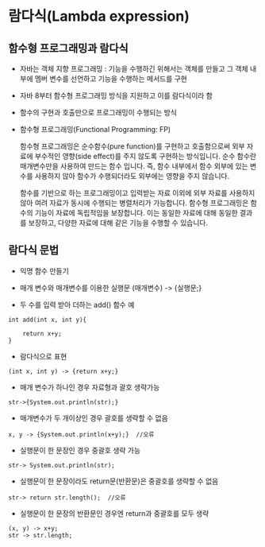 # 람다식(Lambda expression)

## 함수형 프로그래밍과 람다식

- 자바는 객체 지향 프로그래밍 : 기능을 수행하긴 위해서는 객체를 만들고 그 객체 내부에 멤버 변수를 선언하고 기능을 수행하는 메서드를 구현

- 자바 8부터 함수형 프로그래밍 방식을 지원하고 이를 람다식이라 함

- 함수의 구현과 호출만으로 프로그래밍이 수행되는 방식

- 함수형 프로그래밍(Functional Programming: FP)

  함수형 프로그래밍은 순수함수(pure function)를 구현하고 호출함으로써 외부 자료에 부수적인 영향(side effect)를 주지 않도록 구현하는 방식입니다. 순수 함수란 매개변수만을 사용하여 만드는 함수 입니다. 즉, 함수 내부에서 함수 외부에 있는 변수를 사용하지 않아 함수가 수행되더라도 외부에는 영향을 주지 않습니다.

  함수를 기반으로 하는 프로그래밍이고 입력받는 자료 이외에 외부 자료를 사용하지 않아 여려 자료가 동시에 수행되는 병렬처리가 가능합니다.
  함수형 프로그래밍은 함수의 기능이 자료에 독립적임을 보장합니다. 이는 동일한 자료에 대해 동일한 결과를 보장하고, 다양한 자료에 대해 같은 기능을 수행할 수 있습니다.

## 람다식 문법

- 익명 함수 만들기

- 매개 변수와 매개변수를 이용한 실행문 (매개변수) -> {실행문;}

- 두 수를 입력 받아 더하는 add() 함수 예

```
int add(int x, int y){

    return x+y;
}
```

- 람다식으로 표현

``` 
(int x, int y) -> {return x+y;}

```
- 매개 변수가 하나인 경우 자료형과 괄호 생략가능

```
str->{System.out.println(str);}
```

- 매개변수가 두 개이상인 경우 괄호를 생략할 수 없음

```
x, y -> {System.out.println(x+y);}  //오류
```

- 실행문이 한 문장인 경우 중괄호 생략 가능

```
str-> System.out.println(str);
```

- 실행문이 한 문장이라도 return문(반환문)은 중괄호를 생략할 수 없음

```
str-> return str.length();  //오류
```

- 실행문이 한 문장의 반환문인 경우엔 return과 중괄호를 모두 생략

```
(x, y) -> x+y;
str -> str.length;
```
